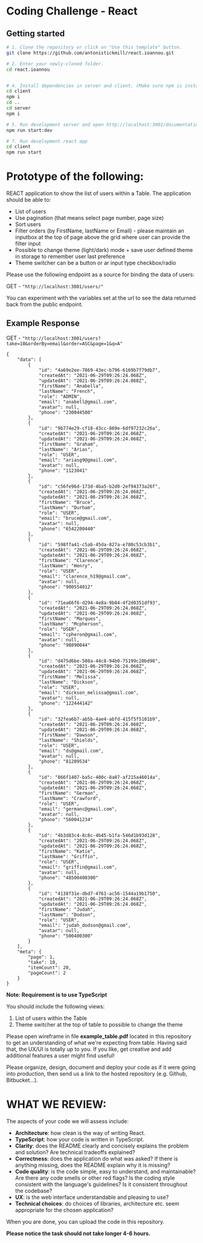 # Coding Challenge - React
## Getting started

```bash
# 1. Clone the repository or click on "Use this template" button.
git clone https://github.com/antonistickmill/react.ioannou.git

# 2. Enter your newly-cloned folder.
cd react.ioannou


# 4. Install dependencies in server and client. (Make sure npm is installed)
cd client
npm i
cd ..
cd server
npm i

# 5. Run development server and open http://localhost:3001/documentation/
npm run start:dev

# 7. Run development react app
cd client
npm run start
```

# Prototype of the following:
REACT application to show the list of users within a Table. The application should be able to:
- List of users
- Use pagination (that means select page number, page size)
- Sort users
- Filter orders (by FirstName, lastName or Email) - please maintain an inputbox at the top of page above the grid where user can provide the filter input
- Possible to change theme (light/dark) mode + save user defined theme in storage to remember user last preference
- Theme switcher can be a button or ar input type checkbox/radio


Please use the following endpoint as a source for binding the data of users:

GET - `"http://localhost:3001/users/"`

You can experiment with the variables set at the url to see the data returned back from the public endpoint.

## Example Response

GET - `"http://localhost:3001/users?take=10&orderBy=email&order=ASC&page=1&q=A"`

```code
{
    "data": [
        {
            "id": "4a69e2ee-7869-43ec-b796-6169b7f79db7",
            "createdAt": "2021-06-29T09:26:24.068Z",
            "updatedAt": "2021-06-29T09:26:24.068Z",
            "firstName": "Anabella",
            "lastName": "French",
            "role": "ADMIN",
            "email": "anabell@gmail.com",
            "avatar": null,
            "phone": "230044500"
        },
        {
            "id": "9b774e29-cf18-43cc-869e-6df97232c26a",
            "createdAt": "2021-06-29T09:26:24.068Z",
            "updatedAt": "2021-06-29T09:26:24.068Z",
            "firstName": "Graham",
            "lastName": "Arias",
            "role": "USER",
            "email": "ariasg9@gmail.com",
            "avatar": null,
            "phone": "1123041"
        },
        {
            "id": "c56fe96d-173d-4ba5-b2d0-2ef94373a26f",
            "createdAt": "2021-06-29T09:26:24.068Z",
            "updatedAt": "2021-06-29T09:26:24.068Z",
            "firstName": "Bruce",
            "lastName": "Durham",
            "role": "USER",
            "email": "bruce@gmail.com",
            "avatar": null,
            "phone": "6542200440"
        },
        {
            "id": "598ffa41-c5ab-45da-827a-e780c53cb3b1",
            "createdAt": "2021-06-29T09:26:24.068Z",
            "updatedAt": "2021-06-29T09:26:24.068Z",
            "firstName": "Clarence",
            "lastName": "Henry",
            "role": "USER",
            "email": "clarence_h19@gmail.com",
            "avatar": null,
            "phone": "900554012"
        },
        {
            "id": "71ea66f6-d294-4e8a-9b84-4f2d0351df93",
            "createdAt": "2021-06-29T09:26:24.068Z",
            "updatedAt": "2021-06-29T09:26:24.068Z",
            "firstName": "Marques",
            "lastName": "Mcpherson",
            "role": "USER",
            "email": "cpheron@gmail.com",
            "avatar": null,
            "phone": "98890044"
        },
        {
            "id": "d475d6be-508a-44c8-94b0-75199c20bd98",
            "createdAt": "2021-06-29T09:26:24.068Z",
            "updatedAt": "2021-06-29T09:26:24.068Z",
            "firstName": "Melissa",
            "lastName": "Dickson",
            "role": "USER",
            "email": "dickson_melissa@gmail.com",
            "avatar": null,
            "phone": "122444142"
        },
        {
            "id": "32fea6b7-ab5b-4ae4-abfd-415f5f5101b9",
            "createdAt": "2021-06-29T09:26:24.068Z",
            "updatedAt": "2021-06-29T09:26:24.068Z",
            "firstName": "Dawson",
            "lastName": "Shields",
            "role": "USER",
            "email": "ds@gmail.com",
            "avatar": null,
            "phone": "81209534"
        },
        {
            "id": "866f1407-ba5c-400c-8a07-af215a46014a",
            "createdAt": "2021-06-29T09:26:24.068Z",
            "updatedAt": "2021-06-29T09:26:24.068Z",
            "firstName": "German",
            "lastName": "Crawford",
            "role": "USER",
            "email": "germanc@gmail.com",
            "avatar": null,
            "phone": "560041234"
        },
        {
            "id": "4b3d83c4-8c8c-4b45-b1fa-546d1b93d128",
            "createdAt": "2021-06-29T09:26:24.068Z",
            "updatedAt": "2021-06-29T09:26:24.068Z",
            "firstName": "Katie",
            "lastName": "Griffin",
            "role": "USER",
            "email": "griffin@gmail.com",
            "avatar": null,
            "phone": "48500400300"
        },
        {
            "id": "4138f31e-dbd7-4761-ac56-1544a19b1750",
            "createdAt": "2021-06-29T09:26:24.068Z",
            "updatedAt": "2021-06-29T09:26:24.068Z",
            "firstName": "Judah",
            "lastName": "Dodson",
            "role": "USER",
            "email": "judah_dodson@gmail.com",
            "avatar": null,
            "phone": "500400300"
        }
    ],
    "meta": {
        "page": 1,
        "take": 10,
        "itemCount": 20,
        "pageCount": 2
    }
}
```

**Note: Requirement is to use TypeScript**

You should include the following views:
1. List of users within the Table
2. Theme switcher at the top of table to possible to change the theme

Please open wireframe in file **example_table.pdf** located in this repository to get an understanding of what we're expecting from table. Having said that, the UX/UI is totally up to you. If you like, get creative and add additional features a user might find useful!

Please organize, design, document and deploy your code as if it were going into production, then send us a link to the hosted repository (e.g. Github, Bitbucket...).

# WHAT WE REVIEW:
The aspects of your code we will assess include:
* **Architecture**: how clean is the way of writing React.
* **TypeScript**: how your code is written in TypeScript.
* **Clarity**: does the README clearly and concisely explains the problem and solution? Are technical tradeoffs explained?
* **Correctness**: does the application do what was asked? If there is anything missing, does the README explain why it is missing?
* **Code quality**: is the code simple, easy to understand, and maintainable? Are there any code smells or other red flags? Is the coding style consistent with the language's guidelines? Is it consistent throughout the codebase?
* **UX**: is the web interface understandable and pleasing to use?
* **Technical choices**: do choices of libraries, architecture etc. seem appropriate for the chosen application?

When you are done, you can upload the code in this repository. 

**Please notice the task should not take longer 4-6 hours.**

